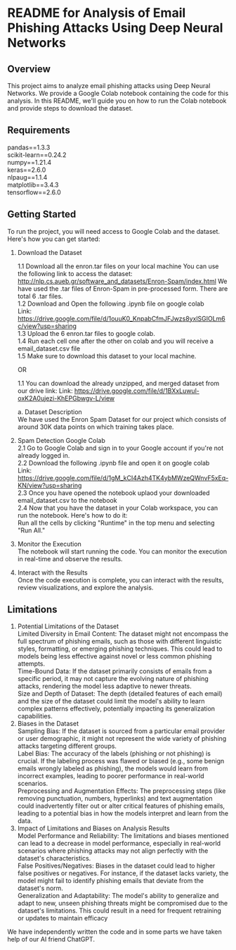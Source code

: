 # README for Analysis of Email Phishing Attacks Using Deep Neural Networks

## Overview

This project aims to analyze email phishing attacks using Deep Neural Networks. 
We provide a Google Colab notebook containing the code for this analysis. 
In this README, we'll guide you on how to run the Colab notebook and provide steps to download the dataset.

## Requirements
pandas==1.3.3 <br>
scikit-learn==0.24.2 <br>
numpy==1.21.4 <br>
keras==2.6.0 <br>
nlpaug==1.1.4 <br>
matplotlib==3.4.3 <br>
tensorflow==2.6.0 <br>

## Getting Started

To run the project, you will need access to Google Colab and the dataset. Here's how you can get started:

1. Download the Dataset

	1.1 Download all the enron.tar files on your local machine
		You can use the following link to access the dataset: http://nlp.cs.aueb.gr/software_and_datasets/Enron-Spam/index.html
		We have used the .tar files of Enron-Spam in pre-processed form. There are total 6 .tar files. <br>
	1.2  Download and Open the following .ipynb file on google colab <br>
		Link: https://drive.google.com/file/d/1ouuK0_KnpabCfmJFJwzs8yxlSGIOLm6c/view?usp=sharing <br>
	1.3 Upload the 6 enron.tar files to google colab. <br>
	1.4 Run each cell one after the other on colab and you will receive a email_dataset.csv file <br>
	1.5 Make sure to download this dataset to your local machine. <br>

	OR

	1.1 You can download the already unzipped, and merged dataset from our drive link:
		Link: https://drive.google.com/file/d/1BXxLuwul-oxK2A0ujezi-KhEPGbwgv-L/view <br>

	a. Dataset Description  <br>
		We have used the Enron Spam Dataset for our project which consists of around 30K data points on which training takes place.

3. Spam Detection Google Colab <br>
	2.1 Go to Google Colab and sign in to your Google account if you're not already logged in. <br>
	2.2 Download the following .ipynb file and open it on google colab  <br>
		Link: https://drive.google.com/file/d/1gM_kCI4Azh4TK4ybMWzeQWnvF5xEq-KN/view?usp=sharing <br>
	2.3 Once you have opened the notebook uplaod your downloaded email_dataset.csv to the notebook <br>
	2.4 Now that you have the dataset in your Colab workspace, you can run the notebook. Here's how to do it: <br>
		Run all the cells by clicking "Runtime" in the top menu and selecting "Run All." <br>

4. Monitor the Execution  <br>
The notebook will start running the code. You can monitor the execution in real-time and observe the results.

5. Interact with the Results  <br>
Once the code execution is complete, you can interact with the results, review visualizations, and explore the analysis.

## Limitations

1. Potential Limitations of the Dataset <br>
Limited Diversity in Email Content: The dataset might not encompass the full spectrum of phishing emails, such as those with different linguistic styles, formatting, or emerging phishing techniques. This could lead to models being less effective against novel or less common phishing attempts.<br>
Time-Bound Data: If the dataset primarily consists of emails from a specific period, it may not capture the evolving nature of phishing attacks, rendering the model less adaptive to newer threats.<br>
Size and Depth of Dataset: The depth (detailed features of each email) and the size of the dataset could limit the model's ability to learn complex patterns effectively, potentially impacting its generalization capabilities.<br>
2. Biases in the Dataset  <br>
Sampling Bias: If the dataset is sourced from a particular email provider or user demographic, it might not represent the wide variety of phishing attacks targeting different groups.<br>
Label Bias: The accuracy of the labels (phishing or not phishing) is crucial. If the labeling process was flawed or biased (e.g., some benign emails wrongly labeled as phishing), the models would learn from incorrect examples, leading to poorer performance in real-world scenarios.<br>
Preprocessing and Augmentation Effects: The preprocessing steps (like removing punctuation, numbers, hyperlinks) and text augmentation could inadvertently filter out or alter critical features of phishing emails, leading to a potential bias in how the models interpret and learn from the data.<br>
3. Impact of Limitations and Biases on Analysis Results  <br>
Model Performance and Reliability: The limitations and biases mentioned can lead to a decrease in model performance, especially in real-world scenarios where phishing attacks may not align perfectly with the dataset's characteristics.<br>
False Positives/Negatives: Biases in the dataset could lead to higher false positives or negatives. For instance, if the dataset lacks variety, the model might fail to identify phishing emails that deviate from the dataset's norm.<br>
Generalization and Adaptability: The model's ability to generalize and adapt to new, unseen phishing threats might be compromised due to the dataset's limitations. This could result in a need for frequent retraining or updates to maintain efficacy<br>

We have independently written the code and in some parts we have taken help of our AI friend ChatGPT.
